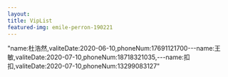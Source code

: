 ```yaml
---
layout: 
title: VipList
featured-img: emile-perron-190221
---
```

"name:杜浩然,valiteDate:2020-06-10,phoneNum:17691121700---name:王敏,valiteDate:2020-07-10,phoneNum:18718321035,---name:扣扣,valiteDate:2020-07-10,phoneNum:13299083127"

